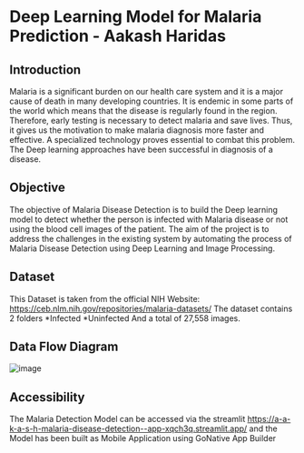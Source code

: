 # Deep Learning Model for Malaria Prediction - Aakash Haridas
## Introduction 
Malaria is a significant burden on our health care system and it is a major cause of death in many developing countries. It is endemic in some parts of the world which means that the disease is regularly found in the region. Therefore, early testing is necessary to detect malaria and save lives. Thus, it gives us the motivation to make malaria diagnosis more faster and effective. A specialized technology proves essential to combat this problem. The Deep learning approaches have been successful in diagnosis of a disease.

## Objective
The objective of Malaria Disease Detection is to build the Deep learning model to detect whether the person is infected with Malaria disease or not using the blood cell images of the patient. The aim of the project is to address the challenges in the existing system by automating the process of Malaria Disease Detection using Deep Learning and Image Processing.

## Dataset
This Dataset is taken from the official NIH Website: https://ceb.nlm.nih.gov/repositories/malaria-datasets/
The dataset contains 2 folders
*Infected
*Uninfected
And a total of 27,558 images.

## Data Flow Diagram
![image](https://user-images.githubusercontent.com/95409070/206864532-f20cb551-abb5-473d-9d3f-1f45b8f94374.png)

## Accessibility
The Malaria Detection Model can be accessed via the streamlit https://a-a-k-a-s-h-malaria-disease-detection--app-xqch3q.streamlit.app/ 
and the Model has been built as Mobile Application using GoNative App Builder

